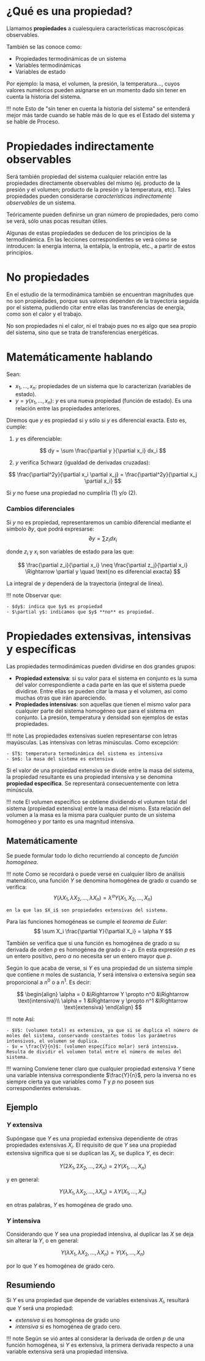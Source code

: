 # ¿Qué es una propiedad?
Llamamos **propiedades** a cualesquiera características macroscópicas observables.

También se las conoce como:

- Propiedades termodinámicas de un sistema
- Variables termodinámicas
- Variables de estado

Por ejemplo: la masa, el volumen, la presión, la temperatura..., cuyos valores numéricos pueden asignarse en un momento dado sin tener en cuenta la historia del sistema.

!!! note
    Esto de "sin tener en cuenta la historia del sistema" se entenderá mejor más tarde cuando se hable más de lo que es el Estado del sistema y se hable de Proceso.

# Propiedades indirectamente observables
Será también propiedad del sistema cualquier relación entre las propiedades directamente observables del mismo (ej. producto de la presión y el volumen; producto de la presión y la temperatura, etc). Tales propiedades pueden considerarse *caracterí­sticas indirectamente observables* de un sistema.

Teóricamente pueden definirse un gran número de propiedades, pero como se verá, sólo unas pocas resultan útiles.

Algunas de estas propiedades se deducen de los principios de la termodinámica. En las lecciones correspondientes se verá cómo se introducen: la energí­a interna, la entalpí­a, la entropí­a, etc., a partir de estos principios.

# No propiedades
En el estudio de la termodinámica también se encuentran magnitudes que no son propiedades, porque sus valores dependen de la trayectoria seguida por el sistema, pudiendo citar entre ellas las transferencias de energí­a, como son el calor y el trabajo.

No son propiedades ni el calor, ni el trabajo pues no es algo que sea propio del sistema, sino que se trata de transferencias energéticas.

# Matemáticamente hablando
Sean:

* $x_1, ..., x_n$: propiedades de un sistema que lo caracterizan (variables de estado).
* $y=y(x_1, ..., x_n)$: $y$ es una nueva propiedad (función de estado). Es una relación entre las propiedades anteriores.

Diremos que $y$ es propiedad si y sólo si $y$ es diferencial exacta. Esto es, cumple:

1. $y$ es diferenciable:

$$
dy = \sum \frac{\partial y }{\partial x_i} dx_i
$$

2. $y$ verifica Schwarz (igualdad de derivadas cruzadas):

$$
\frac{\partial^2y}{\partial x_i \partial x_j} = \frac{\partial^2y}{\partial x_j \partial x_i}
$$

Si $y$ no fuese una propiedad no cumplirí­a (1) y/o (2).

### Cambios diferenciales
Si $y$ no es propiedad, representaremos un cambio diferencial mediante el símbolo $\partial y$, que podrá expresarse:
$$
\partial y = \sum z_i dx_i
$$

donde $z_i$ y $x_i$ son variables de estado para las que:

$$
\frac{\partial z_i}{\partial x_i} \neq \frac{\partial z_j}{\partial x_i} \Rightarrow \partial y \quad \text{no es diferencial exacta}
$$

La integral de $y$ dependerá de la trayectoria (integral de lí­nea).

!!! note
    Observar que:

    - $dy$: indica que $y$ es propiedad
    - $\partial y$: indicamos que $y$ **no** es propiedad.


# Propiedades extensivas, intensivas y especí­ficas
Las propiedades termodinámicas pueden dividirse en dos grandes grupos:

* **Propiedad extensiva**: si su valor para el sistema en conjunto es la suma del valor correspondiente a cada parte en las que el sistema puede dividirse. Entre ellas se pueden citar la masa y el volumen, así­ como muchas otras que irán apareciendo.
* **Propiedades intensivas**: son aquellas que tienen el mismo valor para cualquier parte del sistema homogéneo que para el sistema en conjunto. La presión, temperatura y densidad son ejemplos de estas propiedades.

!!! note
    Las propiedades extensivas suelen representarse con letras mayúsculas.
    Las intensivas con letras minúsculas.
    Como excepción:

    - $T$: temperatura termodinámica del sistema es intensiva
    - $m$: la masa del sistema es extensiva

Si el valor de una propiedad extensiva se divide entre la masa del sistema, la propiedad resultante es una propiedad intensiva y se denomina **propiedad especí­fica**. Se representará consecuentemente con letra minúscula.

!!! note
    El volumen especí­fico se obtiene dividiendo el volumen total del sistema (propiedad extensiva) entre la masa del mismo. Esta relación del volumen a la masa es la misma para cualquier punto de un sistema homogéneo y por tanto es una magnitud intensiva.

## Matemáticamente
Se puede formular todo lo dicho recurriendo al concepto de *función homogénea*.

!!! note
    Como se recordará o puede verse en cualquier libro de análisis matemático, una función *Y* se denomina homogénea de grado $\alpha$ cuando se verifica:
    $$
    Y(\lambda X_1, \lambda X_2, ..., \lambda X_n) = \lambda^\alpha Y(X_1, X_2, ..., X_n)
    $$

    en la que las $X_i$ son propiedades extensivas del sistema.

Para las funciones homogéneas se cumple el *teorema de Euler*:
$$
\sum X_i \frac{\partial Y}{\partial X_i} = \alpha Y
$$

También se verifica que si una función es homogénea de grado $\alpha$  su derivada de orden $p$ es homogénea de grado $\alpha -p$. En esta expresión *p* es un entero positivo, pero $\alpha$ no necesita ser un entero mayor que *p*.

Según lo que acaba de verse, si $Y$ es una propiedad de un sistema simple que contiene $n$ moles de sustancia, $Y$ será intensiva o extensiva según sea proporcional a $n^0$ o a $n^1$. Es decir:

$$
\begin{align}
\alpha = 0 &\Rightarrow Y \propto n^0 &\Rightarrow \text{intensiva}\\
\alpha = 1 &\Rightarrow y \propto n^1 &\Rightarrow \text{extensiva}
\end{align}
$$

!!! note
    Así:

    - $V$: (volumen total) es extensiva, ya que si se duplica el número de moles del sistema, conservando constantes todos los parámetros intensivos, el volumen se duplica.
    - $v = \frac{V}{n}$: (volumen especí­fico molar) será intensiva. Resulta de dividir el volumen total entre el número de moles del sistema.

!!! warning
    Conviene tener claro que cualquier propiedad extensiva $Y$ tiene una variable intensiva correspondiente $\frac{Y}{n}$, pero la inversa no es siempre cierta ya que variables como $T$ y $p$ no poseen sus correspondientes extensivas.

## Ejemplo
### $Y$ extensiva
Supóngase que $Y$ es una propiedad extensiva dependiente de otras propiedades extensivas $X_i$. El requisito de que $Y$ sea una propiedad extensiva significa que si se duplican las $X_i$, se duplica $Y$, es decir:

$$
Y( 2X_1, 2X_2, ..., 2X_n) = 2 Y(X_1, ..., X_n)
$$

y en general:

$$
Y(\lambda X_1,\lambda X_2, ..., \lambda X_n) = \lambda Y(X_1, ..., X_n)
$$

en otras palabras, $Y$ es homogénea de grado uno.

### $Y$ intensiva
Considerando que $Y$ sea una propiedad intensiva, al duplicar las $X$ se deja sin alterar la $Y$, o en general:

$$
Y(\lambda X_1,\lambda X_2, ..., \lambda X_n) = Y(X_1, ..., X_n)
$$

por lo que $Y$ es homogénea de grado cero.

## Resumiendo
Si $Y$ es una propiedad que depende de variables extensivas $X_i$, resultará que $Y$ será una propiedad:

- *extensiva* si es homogénea de grado uno
- *intensiva* si es homogénea de grado cero.

!!! note
    Según se vió antes al considerar la derivada de orden $p$ de una función homogénea, si $Y$ es extensiva, la primera derivada respecto a una variable extensiva será una propiedad intensiva.
